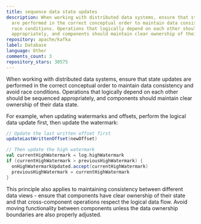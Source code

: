 ```yaml
---
title: sequence data state updates
description: When working with distributed data systems, ensure that state updates
  are performed in the correct conceptual order to maintain data consistency and avoid
  race conditions. Operations that logically depend on each other should be sequenced
  appropriately, and components should maintain clear ownership of their data state.
repository: apache/kafka
label: Database
language: Other
comments_count: 3
repository_stars: 30575
---
```


When working with distributed data systems, ensure that state updates are performed in the correct conceptual order to maintain data consistency and avoid race conditions. Operations that logically depend on each other should be sequenced appropriately, and components should maintain clear ownership of their data state.

For example, when updating watermarks and offsets, perform the logical data update first, then update the watermark:

```scala
// Update the last written offset first
updateLastWrittenOffset(newOffset)

// Then update the high watermark
val currentHighWatermark = log.highWatermark
if (currentHighWatermark > previousHighWatermark) {
  onHighWatermarkUpdated.accept(currentHighWatermark)
  previousHighWatermark = currentHighWatermark
}
```

This principle also applies to maintaining consistency between different data views - ensure that components have clear ownership of their state and that cross-component operations respect the logical data flow. Avoid moving functionality between components unless the data ownership boundaries are also properly adjusted.